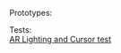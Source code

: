Prototypes:    
  
Tests:  
[AR Lighting and Cursor test](https://sycrus.github.io/parallel_test/lighting-cursor.html)

